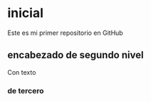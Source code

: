 # inicial
Este es mi primer repositorio en GitHub

## encabezado de segundo nivel
Con texto

### de tercero
